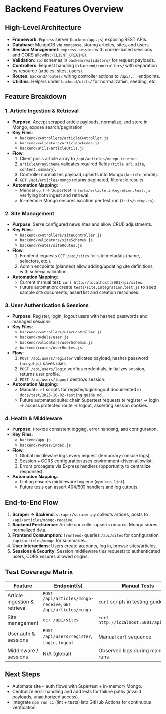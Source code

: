# Backend Features Overview

## High-Level Architecture
- **Framework**: `Express` server (`backend/app.js`) exposing REST APIs.
- **Database**: MongoDB via `mongoose`, storing articles, sites, and users.
- **Session Management**: `express-session` with cookie-based sessions and CORS allowlist (`CLIENT_ORIGINS`).
- **Validation**: `zod` schemas in `backend/validators/` for request payloads.
- **Controllers**: Request handling in `backend/controllers/` with separation by resource (articles, sites, users).
- **Routes**: `backend/routes/` wiring controller actions to `/api/...` endpoints.
- **Utilities**: Helpers under `backend/utils/` for normalization, seeding, etc.

## Feature Breakdown

### 1. Article Ingestion & Retrieval
- **Purpose**: Accept scraped article payloads, normalize, and store in Mongo; expose search/pagination.
- **Key Files**:
  - `backend/controllers/articleController.js`
  - `backend/validators/articleSchemas.js`
  - `backend/utils/articleUtils.js`
- **Flow**:
  1. Client posts article array to `/api/articles/mongo-receive`.
  2. `articleArraySchema` validates required fields (`title`, `url`, `site`, `content`, `summary`).
  3. Controller normalizes payload, upserts into Mongo (`Article` model).
  4. `GET /api/articles/mongo` returns paginated, filterable results.
- **Automation Mapping**:
  - Manual `curl` → Supertest in `tests/article.integration.test.js` verifying both ingest and retrieval.
  - In-memory Mongo ensures isolation per test run (`tests/setup.js`).

### 2. Site Management
- **Purpose**: Serve configured news sites and allow CRUD adjustments.
- **Key Files**:
  - `backend/controllers/siteController.js`
  - `backend/validators/siteSchemas.js`
  - `backend/routes/siteRoutes.js`
- **Flow**:
  1. Frontend requests `GET /api/sites` for site metadata (name, selectors, etc.).
  2. Admin endpoints (planned) allow adding/updating site definitions with schema validation.
- **Automation Mapping**:
  - Current manual test: `curl http://localhost:5001/api/sites`.
  - Future automation: create `tests/site.integration.test.js` to seed sample site documents, assert list and creation responses.

### 3. User Authentication & Sessions
- **Purpose**: Register, login, logout users with hashed passwords and managed sessions.
- **Key Files**:
  - `backend/controllers/userController.js`
  - `backend/models/user.js`
  - `backend/validators/userSchemas.js`
  - `backend/routes/userRoutes.js`
- **Flow**:
  1. `POST /api/users/register` validates payload, hashes password (`bcryptjs`), saves user.
  2. `POST /api/users/login` verifies credentials, initializes session, returns user profile.
  3. `POST /api/users/logout` destroys session.
- **Automation Mapping**:
  - Manual `curl` scripts for register/login/logout documented in `docs/test/2025-10-02-testing-guide.md`.
  - Future automated suite: chain Supertest requests to register → login → access protected route → logout, asserting session cookies.

### 4. Health & Middleware
- **Purpose**: Provide consistent logging, error handling, and configuration.
- **Key Files**:
  - `backend/app.js`
  - `backend/routes/index.js`
- **Flow**:
  1. Global middleware logs every request (temporary console logs).
  2. Session + CORS configuration uses environment-driven allowlist.
  3. Errors propagate via Express handlers (opportunity to centralize responses).
- **Automation Mapping**:
  - Linting ensures middleware hygiene (`npm run lint`).
  - Future tests can assert 404/500 handlers and log outputs.

## End-to-End Flow
1. **Scraper → Backend**: `scraper/scraper.py` collects articles, posts to `/api/articles/mongo-receive`.
2. **Backend Persistence**: Article controller upserts records; Mongo stores normalized data.
3. **Frontend Consumption**: `frontend/` queries `/api/sites` for configuration, `/api/articles/mongo` for summaries.
4. **User Interactions**: Users create accounts, log in, browse sites/articles.
5. **Sessions & Security**: Session middleware ties requests to authenticated users, CORS ensures allowed origins.

## Test Coverage Matrix
| Feature | Endpoint(s) | Manual Tests | Automated Tests |
|---------|-------------|--------------|-----------------|
| Article ingestion & retrieval | `POST /api/articles/mongo-receive`, `GET /api/articles/mongo` | `curl` scripts in testing guide | `tests/article.integration.test.js` (Supertest) |
| Site management | `GET /api/sites` | `curl http://localhost:5001/api/sites` | _Planned_: `tests/site.integration.test.js` |
| User auth & sessions | `POST /api/users/register`, `login`, `logout` | Manual `curl` sequence | _Planned_: `tests/auth.integration.test.js` |
| Middleware / sessions | N/A (global) | Observed logs during manual runs | Covered implicitly once auth tests land |

## Next Steps
- Automate site + auth flows with Supertest + in-memory Mongo.
- Centralize error handling and add tests for failure paths (invalid payloads, unauthorized access).
- Integrate `npm run ci` (lint + tests) into GitHub Actions for continuous verification.
